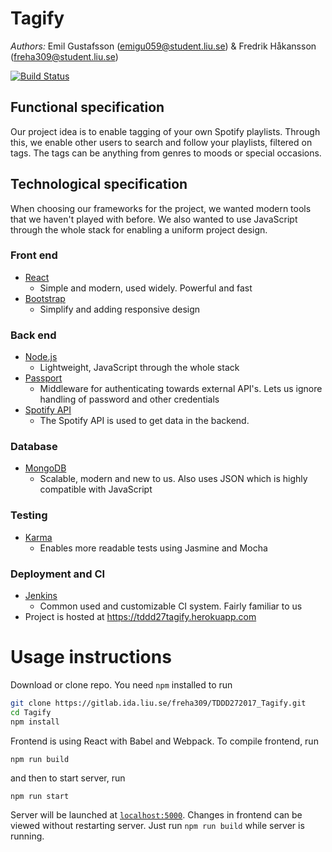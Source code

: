 # Tagify

*Authors:* Emil Gustafsson (emigu059@student.liu.se) & Fredrik Håkansson (freha309@student.liu.se)

[![Build Status](http://jenkins.fredrikhakansson.se/buildStatus/icon?job=Tagify-Deploy)](http://jenkins.fredrikhakansson.se/blue/organizations/jenkins/Tagify-Deploy/activity)

## Functional specification
Our project idea is to enable tagging of your own Spotify playlists. Through this, 
we enable other users to search and follow your playlists, filtered on tags. The tags can be anything from genres to moods or special occasions. 

## Technological specification
When choosing our frameworks for the project, we wanted modern tools that we haven't played with before. We also wanted to use JavaScript through the whole stack for enabling a uniform project design. 


### Front end
* [React](https://facebook.github.io/react/)
	* Simple and modern, used widely. Powerful and fast
* [Bootstrap](http://getbootstrap.com/)
	* Simplify and adding responsive design

### Back end
* [Node.js](https://nodejs.org/en/)
	* Lightweight, JavaScript through the whole stack
* [Passport](http://passportjs.org/)
	* Middleware for authenticating towards external API's. Lets us ignore handling of password and other credentials
* [Spotify API](https://developer.spotify.com/)
    * The Spotify API is used to get data in the backend.

### Database
* [MongoDB](https://www.mongodb.com/)
	* Scalable, modern and new to us. Also uses JSON which is highly compatible with JavaScript 


### Testing
* [Karma](https://karma-runner.github.io/1.0/index.html)
	* Enables more readable tests using Jasmine and Mocha 


### Deployment and CI
* [Jenkins](https://jenkins.io/)
	* Common used and customizable CI system. Fairly familiar to us
* Project is hosted at https://tddd27tagify.herokuapp.com 


# Usage instructions
Download or clone repo. You need `npm` installed to run
```bash
git clone https://gitlab.ida.liu.se/freha309/TDDD272017_Tagify.git
cd Tagify
npm install
```
Frontend is using React with Babel and Webpack. To compile frontend, run 
````npm
npm run build
````
and then to start server, run
````npm
npm run start
````
Server will be launched at [`localhost:5000`](http://localhost:5000). Changes in frontend can be viewed without restarting server.
 Just run `npm run build` while server is running.